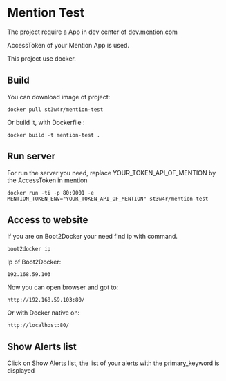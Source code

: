 # Mention Test
The project require a App in dev center of dev.mention.com

AccessToken of your Mention App is used.

This project use docker.

## Build

You can download image of project:

    docker pull st3w4r/mention-test

Or build it, with Dockerfile :

    docker build -t mention-test .

## Run server

For run the server you need, replace YOUR_TOKEN_API_OF_MENTION by the AccessToken in mention

    docker run -ti -p 80:9001 -e MENTION_TOKEN_ENV="YOUR_TOKEN_API_OF_MENTION" st3w4r/mention-test

## Access to website

If you are on Boot2Docker your need find ip with command.

    boot2docker ip

Ip of Boot2Docker:

    192.168.59.103

Now you can open browser and got to:

    http://192.168.59.103:80/

Or with Docker native on:

    http://localhost:80/

## Show Alerts list

Click on Show Alerts list, the list of your alerts with the primary_keyword is displayed
